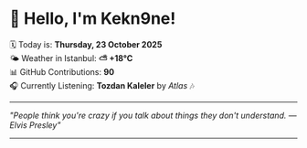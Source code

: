 # 👋 Hello, I'm Kekn9ne!

🗓️ Today is: **Thursday, 23 October 2025**  
🌤️ Weather in Istanbul: **⛅️  +18°C**  
📊 GitHub Contributions: **90**  
🎧 Currently Listening: **Tozdan Kaleler** by *Atlas* 🎶

---

_"People think you're crazy if you talk about things they don't understand. — *Elvis Presley*"_

---
